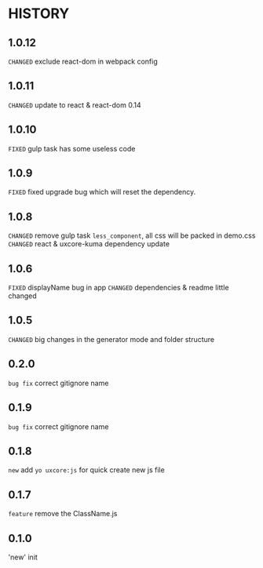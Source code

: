 HISTORY
=================

## 1.0.12

`CHANGED` exclude react-dom in webpack config

## 1.0.11

`CHANGED` update to react & react-dom 0.14

## 1.0.10

`FIXED` gulp task has some useless code

## 1.0.9

`FIXED` fixed upgrade bug which will reset the dependency.

## 1.0.8

`CHANGED` remove gulp task `less_component`, all css will be packed in demo.css
`CHANGED` react & uxcore-kuma dependency update

## 1.0.6

`FIXED` displayName bug in app
`CHANGED` dependencies & readme little changed

## 1.0.5

`CHANGED` big changes in the generator mode and folder structure

## 0.2.0

`bug fix`  correct gitignore name


## 0.1.9

`bug fix`  correct gitignore name


## 0.1.8

`new` add  `yo uxcore:js` for quick create new js file

## 0.1.7 

`feature` remove the ClassName.js

## 0.1.0

'new' init